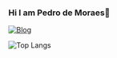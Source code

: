### Hi I am Pedro de Moraes👋

[![Blog](https://img.shields.io/badge/LinkedIn-0077B5?style=for-the-badge&logo=linkedin&logoColor=white)](linkedin.com/in/pedro-de-moraes-machado-4837a72a2)


![Top Langs](https://github-readme-stats.vercel.app/api/top-langs/?username=Pedrocs50&layout=compact)

